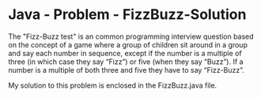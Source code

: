 # Java - Problem - FizzBuzz-Solution

The "Fizz-Buzz test" is an common programming interview question based on the concept of a game where a group of children sit 
around in a group and say each number in sequence, except if the number is a multiple of three (in which case they say “Fizz”) 
or five (when they say “Buzz”). If a number is a multiple of both three and five they have to say “Fizz-Buzz”.

My solution to this problem is enclosed in the FizzBuzz.java file.
